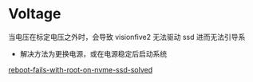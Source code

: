 # Voltage

当电压在标定电压之外时，会导致 visionfive2 无法驱动 ssd 进而无法引导系
- 解决方法为更换电源，或在电源稳定后启动系统

[reboot-fails-with-root-on-nvme-ssd-solved](https://forum.rvspace.org/t/reboot-fails-with-root-on-nvme-ssd-solved/2769)